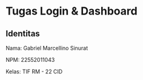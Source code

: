 # Tugas Login & Dashboard

## Identitas

Nama: Gabriel Marcellino Sinurat

NPM: 22552011043

Kelas: TIF RM - 22 CID

